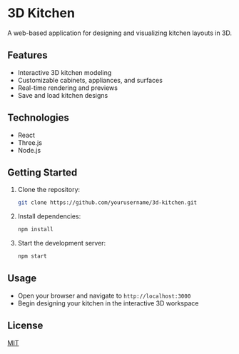 # 3D Kitchen

A web-based application for designing and visualizing kitchen layouts in 3D.

## Features

- Interactive 3D kitchen modeling
- Customizable cabinets, appliances, and surfaces
- Real-time rendering and previews
- Save and load kitchen designs

## Technologies

- React
- Three.js
- Node.js

## Getting Started

1. Clone the repository:
   ```bash
   git clone https://github.com/yourusername/3d-kitchen.git
   ```
2. Install dependencies:
   ```bash
   npm install
   ```
3. Start the development server:
   ```bash
   npm start
   ```

## Usage

- Open your browser and navigate to `http://localhost:3000`
- Begin designing your kitchen in the interactive 3D workspace

## License

[MIT](LICENSE)
